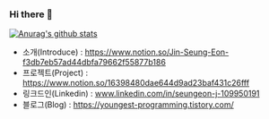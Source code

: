 ### Hi there 👋
 [![Anurag's github stats](https://github-readme-stats.vercel.app/api?username=mtjin)](https://github.com/anuraghazra/github-readme-stats)
- 소개(Introduce) : https://www.notion.so/Jin-Seung-Eon-f3db7eb57ad44dbfa79662f55877b186
- 프로젝트(Project) : https://www.notion.so/16398480dae644d9ad23baf431c26fff
- 링크드인(Linkedin) : www.linkedin.com/in/seungeon-j-109950191
- 블로그(Blog) : https://youngest-programming.tistory.com/
